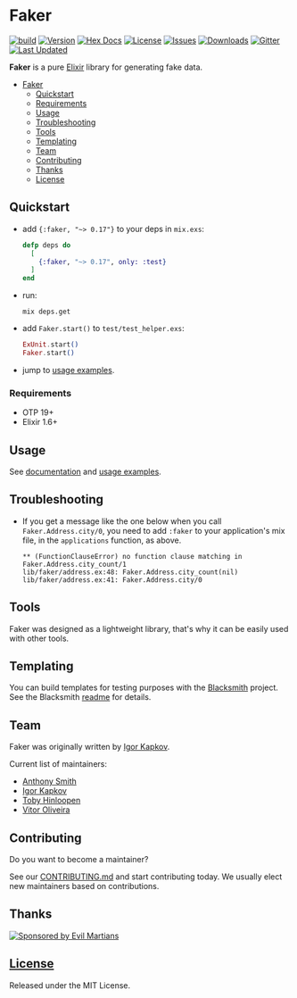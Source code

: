 # Faker

[![build](https://github.com/elixirs/faker/actions/workflows/ci.yaml/badge.svg)](https://github.com/elixirs/faker/actions/workflows/ci.yaml)
[![Version](https://img.shields.io/hexpm/v/faker.svg?style=flat-square)](https://hex.pm/packages/faker)
[![Hex Docs](https://img.shields.io/badge/hex-docs-lightgreen.svg)](https://hexdocs.pm/faker/)
[![License](https://img.shields.io/hexpm/l/faker.svg?style=flat-square)](https://github.com/elixirs/faker/blob/master/LICENSE)
[![Issues](https://img.shields.io/github/issues/elixirs/faker.svg?style=flat-square)](https://github.com/elixirs/faker/issues)
[![Downloads](https://img.shields.io/hexpm/dt/faker.svg?style=flat-square)](https://hex.pm/packages/faker)
[![Gitter](https://img.shields.io/gitter/room/nwjs/nw.js.svg?style=flat-square)](https://gitter.im/igas/faker)
[![Last Updated](https://img.shields.io/github/last-commit/elixirs/faker.svg)](https://github.com/elixirs/faker/commits/master)

**Faker** is a pure [Elixir](http://elixir-lang.org/) library for generating
fake data.

- [Faker](#faker)
  - [Quickstart](#quickstart)
  - [Requirements](#requirements)
  - [Usage](#usage)
  - [Troubleshooting](#troubleshooting)
  - [Tools](#tools)
  - [Templating](#contributing)
  - [Team](#team)
  - [Contributing](#contributing)
  - [Thanks](#thanks)
  - [License](#license)

## Quickstart

* add `{:faker, "~> 0.17"}` to your deps in `mix.exs`:

    ```elixir
    defp deps do
      [
        {:faker, "~> 0.17", only: :test}
      ]
    end
    ```

* run:

    ```
    mix deps.get
    ```

* add `Faker.start()` to `test/test_helper.exs`:

    ```elixir
    ExUnit.start()
    Faker.start()
    ```

* jump to [usage examples](#usage).

### Requirements

* OTP 19+
* Elixir 1.6+

## Usage

See [documentation](http://hexdocs.pm/faker/) and [usage examples](https://github.com/elixirs/faker/blob/master/USAGE.md).

## Troubleshooting

* If you get a message like the one below when you call `Faker.Address.city/0`,
you need to add `:faker` to your application's mix file, in the `applications`
function, as above.

    ```
    ** (FunctionClauseError) no function clause matching in Faker.Address.city_count/1
    lib/faker/address.ex:48: Faker.Address.city_count(nil)
    lib/faker/address.ex:41: Faker.Address.city/0
    ```

## Tools

Faker was designed as a lightweight library, that's why it can be easily used
with other tools.

## Templating

You can build templates for testing purposes with the
[Blacksmith](https://github.com/batate/blacksmith) project. See the Blacksmith
[readme](https://github.com/batate/blacksmith#readme) for details.

## Team

Faker was originally written by [Igor Kapkov](https://igas.me).

Current list of maintainers:

* [Anthony Smith](https://github.com/anthonator)
* [Igor Kapkov](https://igas.me)
* [Toby Hinloopen](https://github.com/tobyhinloopen)
* [Vitor Oliveira](https://github.com/vbrazo)

## Contributing

Do you want to become a maintainer?

See our [CONTRIBUTING.md](https://github.com/elixirs/faker/blob/master/CONTRIBUTING.md) and start contributing today. We usually elect new maintainers based on contributions.

## Thanks

[![Sponsored by Evil Martians](https://evilmartians.com/badges/sponsored-by-evil-martians.svg)](https://evilmartians.com/)

## [License](https://github.com/elixirs/faker/blob/master/LICENSE)

Released under the MIT License.
